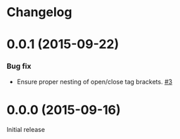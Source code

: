 # Changelog

# 0.0.1 (2015-09-22)
### Bug fix
* Ensure proper nesting of open/close tag brackets. [#3](https://github.com/mozilla/grunt-l10n-lint/pull/3)

# 0.0.0 (2015-09-16)
Initial release

